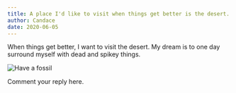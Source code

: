 ```yaml
---
title: A place I'd like to visit when things get better is the desert. 
author: Candace
date: 2020-06-05
---
```


When things get better, I want to visit the desert. My dream is to one day surround myself with dead and spikey things.

![Have a fossil](https://cdn.mos.cms.futurecdn.net/CckkMeAJRTfYN2sPJeqvxC-320-80.jpg)


Comment your reply here.
